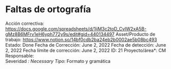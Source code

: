 # Faltas de ortografía

Acción correctiva: https://docs.google.com/spreadsheets/d/1ijM3c2toD_CvIW2xA5B-gMz8B6MFrv1eH6yph772y9s/edit#gid=440134497
Asset/Producto de trabajo: https://www.notion.so/14bf0cdb2ba24eb2b0002ae5b08bc493 
Estado: Done
Fecha de Corrección: June 2, 2022
Fecha de detección: June 2, 2022
Fecha límite de corrección: June 2, 2022
ID: 21
Proyecto/área*: CM
Responsable:  
Severidad *: Necessary
Tipo*: Formato y gramática